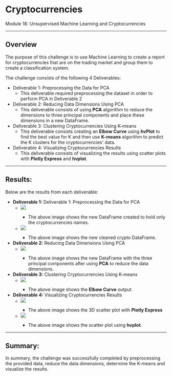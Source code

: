 # Cryptocurrencies
Module 18: Unsupervised Machine Learning and Cryptocurrencies

---
## Overview
The purpose of this challenge is to use Machine Learning to create a report for cryptocurrencies that are on the trading market and group them to create a classification system.  

The challenge consists of the following 4 Deliverables:
- Deliverable 1: Preprocessing the Data for PCA
    - This deliverable required preprocessing the dataset in order to perform PCA in Deliverable 2
- Deliverable 2: Reducing Data Dimensions Using PCA
    - This deliverable consists of using **PCA** algorithm to reduce the dimensions to three principal components and place these dimensions in a new DataFrame.
- Deliverable 3: Clustering Cryptocurrencies Using K-means
    - This deliverable consists creating an **Elbow Curve** using **hvPlot** to find the best value for K and then use **K-means** algorithm to predict the K clusters for the cryptocurrencies' data.
- Deliverable 4: Visualizing Cryptocurrencies Results
    - This deliverable consists of visualizing the results using scatter plots with **Plotly Express** and **hvplot**.
---

## Results:
Below are the results from each deliverable:
- **Deliverable 1:** Deliverable 1: Preprocessing the Data for PCA
    - <image src="./Results/Deliverable1_cryptocurrency_names_df.PNG"></p>
        - The above image shows the new DataFrame created to hold only the cryptocurrencies names.
    - <image src="./Results/Deliverable1_cleaned-crypto_df.PNG"></p>
        - The above image shows the new cleaned crypto DataFrame.
- **Deliverable 2:** Reducing Data Dimensions Using PCA
    - <image src="./Results/Deliverable2_DataFrame-with-3-principal-components.PNG"></p>
        - The above image shows the new DataFrame with the three principal components after using **PCA** to reduce the data dimensions.
- **Deliverable 3:** Clustering Cryptocurrencies Using K-means
    - <image src="./Results/Deliverable3_Elbow-Curve.PNG"></p>
        - The above image shows the **Elbow Curve** output.
- **Deliverable 4:** Visualizing Cryptocurrencies Results
    - <image src="./Results/Deliverable4_3D-ScatterPlot-with-PCA-data-and-clusters.PNG"></p>
        - The above image shows the 3D scatter plot with **Plotly Express**
    - <image src="./Results/Deliverable4_hvplot_scatter-plot.PNG"></p>
        - The above image shows the scatter plot using **hvplot**.

---

## Summary:
In summary, the challenge was successfully completed by preprocessing the provided data, reduce the data dimensions, determine the K-means and visualize the results.